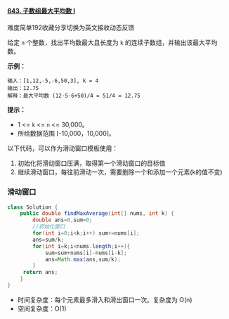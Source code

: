 #### [643. 子数组最大平均数 I](https://leetcode-cn.com/problems/maximum-average-subarray-i/)

难度简单192收藏分享切换为英文接收动态反馈

给定 `n` 个整数，找出平均数最大且长度为 `k` 的连续子数组，并输出该最大平均数。

 

**示例：**

```
输入：[1,12,-5,-6,50,3], k = 4
输出：12.75
解释：最大平均数 (12-5-6+50)/4 = 51/4 = 12.75
```

 

**提示：**

- 1 <= `k` <= `n` <= 30,000。
- 所给数据范围 [-10,000，10,000]。

以下代码，可以作为滑动窗口模板使用：

1. 初始化将滑动窗口压满，取得第一个滑动窗口的目标值
2. 继续滑动窗口，每往前滑动一次，需要删除一个和添加一个元素(k的值不变)

### 滑动窗口

```java
class Solution {
    public double findMaxAverage(int[] nums, int k) {
        double ans=0,sum=0;
        //初始化窗口
        for(int i=0;i<k;i++) sum+=nums[i];
        ans=sum/k;
        for(int i=k;i<nums.length;i++){
            sum=sum+nums[i]-nums[i-k];
            ans=Math.max(ans,sum/k);
        }
     return ans;
    }
}
```

- 时间复杂度：每个元素最多滑入和滑出窗口一次。复杂度为 O(n)
- 空间复杂度：O(1)